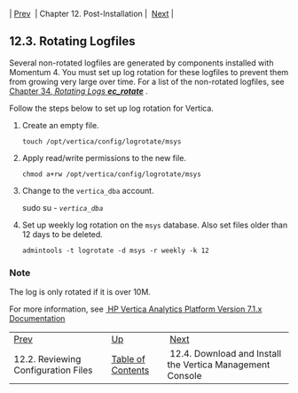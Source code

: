 | [Prev](install.post-install.config)  | Chapter 12. Post-Installation |  [Next](install.post-install.vertica_mgmt_console) |

## 12.3. Rotating Logfiles

Several non-rotated logfiles are generated by components installed with Momentum 4\. You must set up log rotation for these logfiles to prevent them from growing very large over time. For a list of the non-rotated logfiles, see [Chapter 34, *Rotating Logs **ec_rotate***](log_rotating "Chapter 34. Rotating Logs ec_rotate") .

Follow the steps below to set up log rotation for Vertica.

1.  Create an empty file.

    `touch /opt/vertica/config/logrotate/msys`
2.  Apply read/write permissions to the new file.

    `chmod a+rw /opt/vertica/config/logrotate/msys`
3.  Change to the `vertica_dba` account.

    sudo su - *`vertica_dba`*
4.  Set up weekly log rotation on the `msys` database. Also set files older than 12 days to be deleted.

    `admintools -t logrotate -d msys -r weekly -k 12`

### Note

The log is only rotated if it is over 10M.

For more information, see [ HP Vertica Analytics Platform Version 7.1.x Documentation](https://my.vertica.com/docs/7.1.x/HTML/index.htm#Authoring/AdministratorsGuide/Monitoring/Vertica/RotatingLogFiles.htm)

|     |     |     |
| --- | --- | --- |
| [Prev](install.post-install.config)  | [Up](post_installation) |  [Next](install.post-install.vertica_mgmt_console) |
| 12.2. Reviewing Configuration Files  | [Table of Contents](index) |  12.4. Download and Install the Vertica Management Console |

